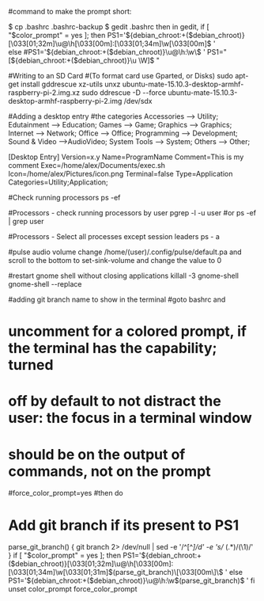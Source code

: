 #command to make the prompt short:

$ cp .bashrc .bashrc-backup
$ gedit .bashrc
then in gedit,
if [ "$color_prompt" = yes ]; then    PS1='${debian_chroot:+($debian_chroot)}\[\033[01;32m\]\u@\h\[\033[00m\]:\[\033[01;34m\]\w\[\033[00m\]\$ '    
else
    #PS1='${debian_chroot:+($debian_chroot)}\u@\h:\w\$ '
    PS1="[${debian_chroot:+($debian_chroot)}\u \W]\$ "

#Writing to an SD Card
#(To format card use Gparted, or Disks)
sudo apt-get install gddrescue xz-utils
unxz ubuntu-mate-15.10.3-desktop-armhf-raspberry-pi-2.img.xz
sudo ddrescue -D --force ubuntu-mate-15.10.3-desktop-armhf-raspberry-pi-2.img /dev/sdx

#Adding a desktop entry
#the categories
Accessories --> Utility;
Edutainment --> Education;
Games --> Game;
Graphics --> Graphics;
Internet --> Network;
Office --> Office;
Programming --> Development;
Sound & Video -->AudioVideo;
System Tools --> System;
Others --> Other;

[Desktop Entry]
Version=x.y
Name=ProgramName
Comment=This is my comment
Exec=/home/alex/Documents/exec.sh
Icon=/home/alex/Pictures/icon.png
Terminal=false
Type=Application
Categories=Utility;Application;

#Check running processors
ps -ef

#Processors - check running processors by user
pgrep -l -u user
#or
ps -ef | grep user

#Processors - Select all processes except session leaders
ps - a

#pulse audio volume change
/home/(user)/.config/pulse/default.pa and scroll to the bottom to set-sink-volume and change the value to 0

#restart gnome shell without closing applications
killall -3 gnome-shell
gnome-shell --replace

#adding git branch name to show in the terminal
#goto bashrc and
# uncomment for a colored prompt, if the terminal has the capability; turned
# off by default to not distract the user: the focus in a terminal window
# should be on the output of commands, not on the prompt
#force_color_prompt=yes
#then do
# Add git branch if its present to PS1
parse_git_branch() {
 git branch 2> /dev/null | sed -e '/^[^*]/d' -e 's/* \(.*\)/(\1)/'
}
if [ "$color_prompt" = yes ]; then
 PS1='${debian_chroot:+($debian_chroot)}\[\033[01;32m\]\u@\h\[\033[00m\]:\[\033[01;34m\]\w\[\033[01;31m\]$(parse_git_branch)\[\033[00m\]\$ '
else
 PS1='${debian_chroot:+($debian_chroot)}\u@\h:\w$(parse_git_branch)\$ '
fi
unset color_prompt force_color_prompt

